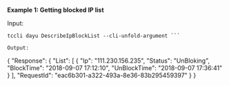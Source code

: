 **Example 1: Getting blocked IP list**



Input: 

```
tccli dayu DescribeIpBlockList --cli-unfold-argument ```

Output: 
```
{
    "Response": {
        "List": [
            {
                "Ip": "111.230.156.235",
                "Status": "UnBloking",
                "BlockTime": "2018-09-07 17:12:10",
                "UnBlockTime": "2018-09-07 17:36:41"
            }
        ],
        "RequestId": "eac6b301-a322-493a-8e36-83b295459397"
    }
}
```

